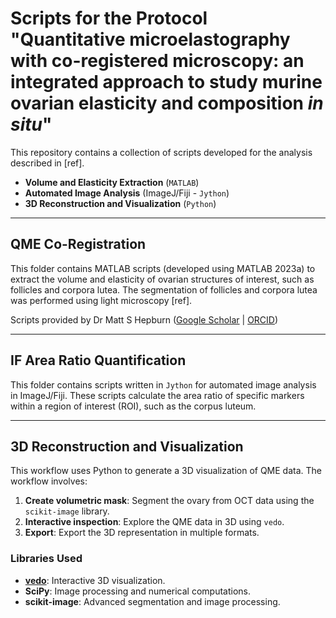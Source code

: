 # Scripts for the Protocol "Quantitative microelastography with co-registered microscopy: an integrated approach to study murine ovarian elasticity and composition *in situ*"

This repository contains a collection of scripts developed for the analysis described in [ref].  

- **Volume and Elasticity Extraction** (`MATLAB`)  
- **Automated Image Analysis** (ImageJ/Fiji - `Jython`)  
- **3D Reconstruction and Visualization** (`Python`)  

---

## QME Co-Registration  
This folder contains MATLAB scripts (developed using MATLAB 2023a) to extract the volume and elasticity of ovarian structures of interest, such as follicles and corpora lutea. The segmentation of follicles and corpora lutea was performed using light microscopy [ref].  

Scripts provided by Dr Matt S Hepburn ([Google Scholar](https://scholar.google.com/citations?user=JVlWwAEAAAAJ&hl=en) | [ORCID](https://orcid.org/0000-0001-5953-4478))

---

## IF Area Ratio Quantification
This folder contains scripts written in `Jython` for automated image analysis in ImageJ/Fiji. These scripts calculate the area ratio of specific markers within a region of interest (ROI), such as the corpus luteum.  


---

## 3D Reconstruction and Visualization
This workflow uses Python to generate a 3D visualization of QME data. The workflow involves:  

1. **Create volumetric mask**: Segment the ovary from OCT data using the `scikit-image` library.  
2. **Interactive inspection**: Explore the QME data in 3D using `vedo`.  
3. **Export**: Export the 3D representation in multiple formats.  

### Libraries Used  
- **[vedo](https://vedo.embl.es/)**: Interactive 3D visualization.  
- **SciPy**: Image processing and numerical computations.  
- **scikit-image**: Advanced segmentation and image processing.  
